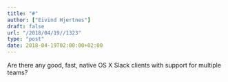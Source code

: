 ```yaml
---
title: "#"
author: ["Eivind Hjertnes"]
draft: false
url: "/2018/04/19//1323"
type: "post"
date: 2018-04-19T02:00:00+02:00
---
```


Are there any good, fast, native OS X Slack clients with support for
multiple teams?
